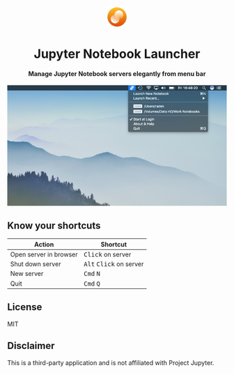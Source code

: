 <p>
    <h3 align="center"><img src="./static/app_icon.png" width="50" alt="Jupyter Notebook Launcher Icon" /></h3>
    <h1 align="center">Jupyter Notebook Launcher</h1>
    <h4 align="center">Manage Jupyter Notebook servers elegantly from menu bar</h4>

</p>

![alt text](./static/screenshot.jpg)


## Know your shortcuts
Action                 | Shortcut
-----------------------| -----------------------
Open server in browser | <kbd>Click</kbd> on server
Shut down server       | <kbd>Alt</kbd> <kbd>Click</kbd> on server
New server             | <kbd>Cmd</kbd> <kbd>N</kbd>
Quit                   | <kbd>Cmd</kbd> <kbd>Q</kbd>

## License
MIT

## Disclaimer
This is a third-party application and is not affiliated with Project Jupyter.
